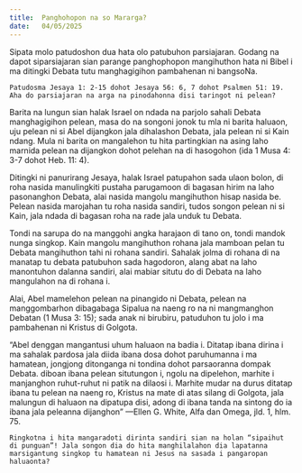 ```yaml
---
title:  Panghohopon na so Mararga?
date:   04/05/2025
---
```


Sipata molo patudoshon dua hata olo patubuhon parsiajaran. Godang na dapot siparsiajaran sian parange panghophopon mangihuthon hata ni Bibel i ma ditingki Debata tutu manghagigihon pambahenan ni bangsoNa.

`Patudosma Jesaya 1: 2-15 dohot Jesaya 56: 6, 7 dohot Psalmen 51: 19. Aha do parsiajaran na arga na pinodahonna disi taringot ni pelean?`

Barita na lungun sian halak Israel on ndada na parjolo sahali Debata manghagigihon pelean, masa do na songoni jonok tu mla ni barita haluaon, uju pelean ni si Abel dijangkon jala dihalashon Debata, jala pelean ni si Kain ndang. Mula ni barita on mangalehon tu hita partingkian na asing laho marnida pelean na dijangkon dohot pelehan na di hasogohon (ida 1 Musa 4: 3-7 dohot Heb. 11: 4).

Ditingki ni panurirang Jesaya, halak Israel patupahon sada ulaon bolon, di roha nasida manulingkiti pustaha parugamoon di bagasan hirim na laho pasonanghon Debata, alai nasida mangolu mangihuthon hisap nasida be. Pelean nasida marojahan tu roha nasida sandiri, tudos songon pelean ni si Kain, jala ndada di bagasan roha na rade jala unduk tu Debata.

Tondi na sarupa do na manggohi angka harajaon di tano on, tondi mandok nunga singkop. Kain mangolu mangihuthon rohana jala mamboan pelan tu Debata mangihuthon tahi ni rohana sandiri. Sahalak jolma di rohana di na manatap tu debata patubuhon sada hagodoron, alang abat na laho manontuhon dalanna sandiri, alai mabiar situtu do di Debata na laho mangulahon na di rohana i.

Alai, Abel mamelehon pelean na pinangido ni Debata, pelean na manggombarhon dibagabaga Sipalua na naeng ro na ni mangmanghon Debatan (1 Musa 3: 15); sada anak ni birubiru, patuduhon tu jolo i ma pambahenan ni Kristus di Golgota.

“Abel denggan mangantusi uhum haluaon na badia i. Ditatap ibana dirina i ma sahalak pardosa jala diida ibana dosa dohot paruhumanna i ma hamatean, jongjong ditonganga ni tondina dohot parsaoranna dompak Debata. diboan ibana pelean situtungon i, ngolu na dipelehon, marhite i manjanghon ruhut-ruhut ni patik na dilaosi i. Marhite mudar na durus ditatap ibana tu pelean na naeng ro, Kristus na mate di atas silang di Golgota, jala malungun di haluaon na dipatupa disi, adong di ibana tanda na sintong do ia ibana jala peleanna dijanghon” —Ellen G. White, Alfa dan Omega, jld. 1, hlm. 75.

`Ringkotna i hita mangaradoti dirinta sandiri sian na holan “sipaihut di punguan”! Jala songon dia do hita manghilalahon dia lapatanna marsigantung singkop tu hamatean ni Jesus na sasada i pangaropan haluaonta?`
